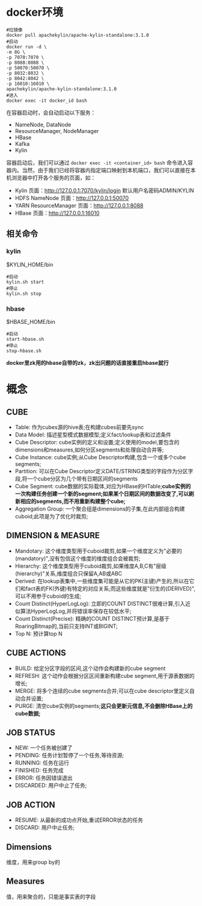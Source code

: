 # docker环境

```shell
#拉镜像
docker pull apachekylin/apache-kylin-standalone:3.1.0
#启动
docker run -d \
-m 8G \
-p 7070:7070 \
-p 8088:8088 \
-p 50070:50070 \
-p 8032:8032 \
-p 8042:8042 \
-p 16010:16010 \
apachekylin/apache-kylin-standalone:3.1.0
#进入
docker exec -it docker_id bash
```

在容器启动时，会自动启动以下服务：
* NameNode, DataNode
* ResourceManager, NodeManager
* HBase
* Kafka
* Kylin

容器启动后，我们可以通过 `docker exec -it <container_id> bash` 命令进入容器内。当然，由于我们已经将容器内指定端口映射到本机端口，我们可以直接在本机浏览器中打开各个服务的页面，如：

* Kylin 页面：http://127.0.0.1:7070/kylin/login 默认用户名密码ADMIN/KYLIN
* HDFS NameNode 页面：http://127.0.0.1:50070
* YARN ResourceManager 页面：http://127.0.0.1:8088
* HBase 页面：http://127.0.0.1:16010

## 相关命令
### kylin
$KYLIN_HOME/bin

```shell
#启动
kylin.sh start
#停止
kylin.sh stop
```

### hbase
$HBASE_HOME/bin

```shell
#启动
start-hbase.sh
#停止
stop-hbase.sh
```

**docker里zk用的hbase自带的zk，zk出问题的话直接重启hbase就行**

# 概念

## CUBE

* Table: 作为cubes源的hive表;在构建cubes前要先sync
* Data Model: 描述星型模式数据模型;定义fact/lookup表和过滤条件
* Cube Descriptor: cube实例的定义和设置;定义使用的model,要包含的dimensions和measures,如何分区segments和处理自动合并等;
* Cube Instance: cube实例;从Cube Descriptor构建,包含一个或多个cube segments;
* Partition: 可以在Cube Descriptor定义DATE/STRING类型的字段作为分区字段,将一个cube分区为几个带有日期区间的segments
* Cube Segment: cube数据的实际载体,对应为HBase的HTable;**cube实例的一次构建任务创建一个新的segment;如果某个日期区间的数据改变了,可以刷新相应的segments,而不用重新构建整个cube;**
* Aggregation Group: 一个聚合组是dimensions的子集,在此内部组合构建cuboid;此项是为了优化时裁剪;

## DIMENSION & MEASURE

* Mandotary: 这个维度类型用于cuboid裁剪,如果一个维度定义为"必要的(mandatory)",没有包信这个维度的维度组合会被裁剪;
* Hierarchy: 这个维度类型用于cuboid裁剪,如果维度A,B,C有"层级(hierarchy)"关系,维度组合只保留A,AB或ABC
* Derived: 在lookup表集中,一些维度集可能是从它的PK(主键)产生的,所以在它们和fact表的FK(外键)有特定的对应关系;而这些维度就是"衍生的(DERIVED)",可以不用参于cuboid的生成;
* Count Distinct(HyperLogLog): 立即的COUNT DISTINCT很难计算,引入近似算法HyperLogLog,并将错误率保存在较低水平;
* Count Distinct(Precise): 精确的COUNT DISTINCT预计算,是基于RoaringBitmap的,当前只支持INT或BIGINT;
* Top N: 预计算top N

## CUBE ACTIONS

* BUILD: 给定分区字段的区间,这个动作会构建新的cube segment
* REFRESH: 这个动作会根据分区区间重新构建cube segment,用于源表数据的增长;
* MERGE: 将多个连续的cube segments合并;可以在cube descriptor里定义自动合并设置;
* PURGE: 清空cube实例的segments;**这只会更新元信息,不会删除HBase上的cube数据;**

## JOB STATUS

* NEW: 一个任务被创建了
* PENDING: 任务计划暂停了一个任务,等待资源;
* RUNNING: 任务在运行
* FINISHED: 任务完成
* ERROR: 任务因错误退出
* DISCARDED: 用户中止了任务;

## JOB ACTION

* RESUME: 从最新的成功点开始,重试ERROR状态的任务
* DISCARD: 用户中止任务;



## Dimensions
维度，用来group by的

## Measures
值，用来聚合的，只能是事实表的字段